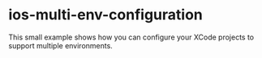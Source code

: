 ios-multi-env-configuration
===========================

This small example shows how you can configure your XCode projects to support multiple environments.
